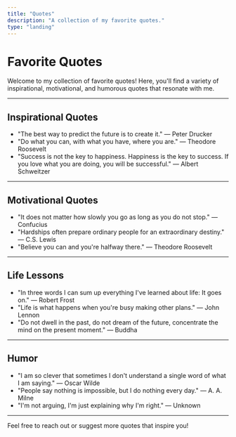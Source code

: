 ```yaml
---
title: "Quotes"
description: "A collection of my favorite quotes."
type: "landing"
---
```


# Favorite Quotes

Welcome to my collection of favorite quotes! Here, you'll find a variety of inspirational, motivational, and humorous quotes that resonate with me.

---

## Inspirational Quotes

- "The best way to predict the future is to create it." — Peter Drucker
- "Do what you can, with what you have, where you are." — Theodore Roosevelt
- "Success is not the key to happiness. Happiness is the key to success. If you love what you are doing, you will be successful." — Albert Schweitzer

---

## Motivational Quotes

- "It does not matter how slowly you go as long as you do not stop." — Confucius
- "Hardships often prepare ordinary people for an extraordinary destiny." — C.S. Lewis
- "Believe you can and you're halfway there." — Theodore Roosevelt

---

## Life Lessons

- "In three words I can sum up everything I've learned about life: It goes on." — Robert Frost
- "Life is what happens when you're busy making other plans." — John Lennon
- "Do not dwell in the past, do not dream of the future, concentrate the mind on the present moment." — Buddha

---

## Humor

- "I am so clever that sometimes I don't understand a single word of what I am saying." — Oscar Wilde
- "People say nothing is impossible, but I do nothing every day." — A. A. Milne
- "I'm not arguing, I'm just explaining why I'm right." — Unknown

---

Feel free to reach out or suggest more quotes that inspire you!
